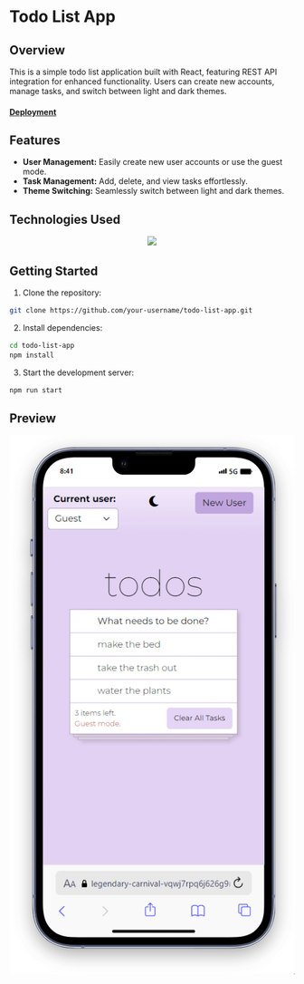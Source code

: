 <h1>Todo List App</h1>
<h2>Overview</h2>
This is a simple todo list application built with React, featuring REST API integration for enhanced functionality. Users can create new accounts, manage tasks, and switch between light and dark themes.
<h4><a href="https://to-do-list-with-api.vercel.app/">Deployment</a></h4>
<h2>Features</h2>
<ul>
  <li><b>User Management:</b> Easily create new user accounts or use the guest mode.</li>
  <li><b>Task Management:</b> Add, delete, and view tasks effortlessly.</li>
  <li><b>Theme Switching:</b> Seamlessly switch between light and dark themes.</li>
 
</ul>
<h2>Technologies Used</h2>
<p align="center">
  <a href="https://skillicons.dev">
    <img src="https://skillicons.dev/icons?i=html,css,js,bootstrap,react" />
  </a>
</p>
<h2>Getting Started</h2>

1. Clone the repository:

```bash
git clone https://github.com/your-username/todo-list-app.git
```
2. Install dependencies:

```bash
cd todo-list-app
npm install
```
3. Start the development server:
```bash
npm run start
```

<h2>Preview</h2>
<div style="display: flex; justify-content: center;">
  <img src="preview.gif" alt="Your GIF alt text">
</div>
